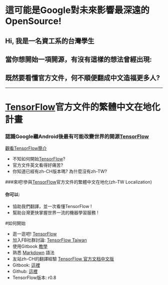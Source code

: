 

# 這可能是Google對未來影響最深遠的OpenSource!

## Hi, 我是一名資工系的台灣學生
## 當你想開始一項開源，有沒有這樣的想法曾經出現: 
## 既然要看懂官方文件，何不順便翻成中文造福更多人?


---


# [TensorFlow](https://www.tensorflow.org/)官方文件的繁體中文在地化計畫
### 認識Google繼Android後最有可能改變世界的開源[TensorFlow](https://www.tensorflow.org/)
[觀看TensorFlow簡介](https://www.youtube.com/watch?v=oZikw5k_2FM)
* 不知如何開始[TensorFlow](https://www.tensorflow.org/)?
* 官方文件英文看得好痛苦?
* 你知道已經有zh-CH版本嗎? 為什麼沒有zh-TW?

###來吧!參與[TensorFlow](https://www.tensorflow.org/)官方文件的繁體中文在地化(zh-TW Localization)
#### 你可以:
* 協助我們翻譯，並一次看懂TensorFlow !
* 幫助台灣更快掌握世界一流的機器學習服務 !

#如何開始

* 逛一逛吧! [TensorFlow](https://www.tensorflow.org/)
* 加入FB社群討論: [TensorFlow Taiwan](https://www.facebook.com/tensorflowtaiwan/)
* 使用Gitbook [教學](https://kingofamani.gitbooks.io/git-teach/content/chapter_6_gitbook/chapter_6_gitbookgitbook2.html)
* 熟悉 [Markdown](http://markdown.tw/#list) 語法
* 友站zh-CH的翻譯經驗 [TensorFlow 官方文档中文版](http://wiki.jikexueyuan.com/project/tensorflow-zh/)
* Gitbook: [這裡](https://www.gitbook.com/book/cbbjames/tensorflow-documentation-zh-tw/details)
* Github: [這裡](https://github.com/cbbjames/tensorflow_docs_zh-TW)
* TensorFlow版本: r0.8

